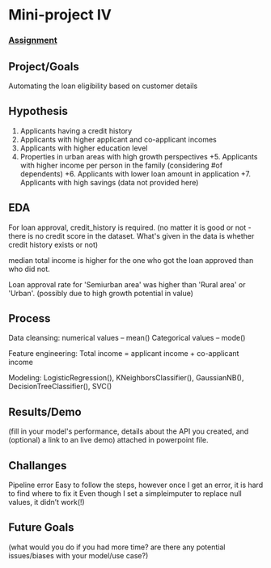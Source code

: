 # Mini-project IV

### [Assignment](assignment.md)

## Project/Goals
Automating the loan eligibility based on customer details

## Hypothesis
1. Applicants having a credit history 
2. Applicants with higher applicant and co-applicant incomes
3. Applicants with higher education level
4. Properties in urban areas with high growth perspectives
+5. Applicants with higher income per person in the family (considering #of dependents)
+6. Applicants with lower loan amount in application
+7. Applicants with high savings (data not provided here)

## EDA 
For loan approval, credit_history is required. (no matter it is good or not - there is no credit score in the dataset. What's given in the data is whether credit history exists or not)

median total income is higher for the one who got the loan approved than who did not.

Loan approval rate for 'Semiurban area' was higher than 'Rural area' or 'Urban'. (possibly due to high growth potential in value)



## Process
Data cleansing: 
numerical values – mean()
Categorical values – mode()

Feature engineering: 
Total income = applicant income + co-applicant income

Modeling: 
LogisticRegression(), KNeighborsClassifier(), GaussianNB(), DecisionTreeClassifier(), SVC()


## Results/Demo
(fill in your model's performance, details about the API you created, and (optional) a link to an live demo)
attached in powerpoint file.

## Challanges 
Pipeline error
  Easy to follow the steps, however once I get an error, it is hard to find where to fix it 
  Even though I set a simpleimputer to replace null values, it didn’t work(!)


## Future Goals
(what would you do if you had more time? are there any potential issues/biases with your model/use case?)
